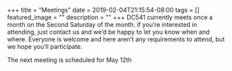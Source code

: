 +++
title =  "Meetings"
date = 2019-02-04T21:15:54-08:00
tags = []
featured_image = ""
description = ""
+++
DC541 currently meets once a month on the Second Saturday of the month.  if you’re interested in attending, just contact us and we’d be happy to let you know when and where.  Everyone is welcome and here aren’t any requirements to attend, but we hope you’ll participate.  

The next meeting is scheduled for May 12th 